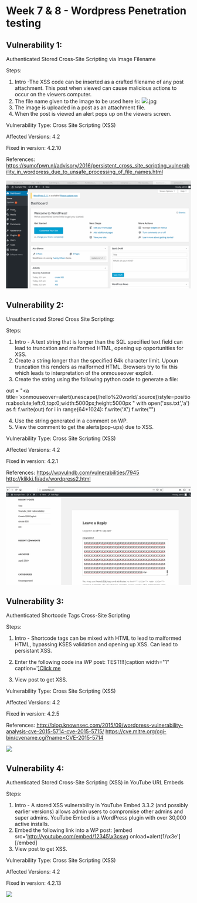 # Week 7 & 8 - Wordpress Penetration testing

## Vulnerability 1:
Authenticated Stored Cross-Site Scripting via Image Filename

Steps:
1. Intro -The XSS code can be inserted as a crafted filename of any post attachment. This post when viewed can cause malicious actions to occur on the viewers computer.
2. The file name given to the image to be used here is:
<img src=a onerror=alert(document.cookie)>.jpg
3. The image is uploaded in a post as an attachment file.
4. When the post is viewed an alert pops up on the viewers screen.

Vulnerability Type:
Cross Site Scripting (XSS)

Affected Versions: 4.2

Fixed in version: 4.2.10

References: 
https://sumofpwn.nl/advisory/2016/persistent_cross_site_scripting_vulnerability_in_wordpress_due_to_unsafe_processing_of_file_names.html

![](Week_7.gif)

## Vulnerability 2:
Unauthenticated Stored Cross Site Scripting:

Steps:
1. Intro - A text string that is longer than the SQL specified text field can lead to truncation and malformed HTML, opening up opportunities for XSS.
2. Create a string longer than the specified 64k character limit. Upoun truncation this renders as malformed HTML. Browsers try to fix this which leads to interpretation of the onmouseover exploit.
3. Create the string using the following python code to generate a file:

out = "<a title='xonmouseover=alert(unescape(/hello%20world/.source))style=position:absolute;left:0;top:0;width:5000px;height:5000px  "
with open('xss.txt','a') as f:
    f.write(out)
    for i in range(64*1024):
        f.write('X')
    f.write("</a>")

4. Use the string generated in a comment on WP.
5. View the comment to get the alerts(pop-ups) due to XSS.

Vulnerability Type:
Cross Site Scripting (XSS)

Affected Versions: 4.2

Fixed in version: 4.2.1

References:
https://wpvulndb.com/vulnerabilities/7945
http://klikki.fi/adv/wordpress2.html

![](comment_xss.gif)
    
## Vulnerability 3:
Authenticated Shortcode Tags Cross-Site Scripting

Steps:
1. Intro - Shortcode tags can be mixed with HTML to lead to malformed HTML, bypassing KSES validation and opening up XSS. Can lead to persistant XSS.

2. Enter the following code ina WP post:
TEST!!![caption width="1" caption='<a href="' ">]</a><a href="http://onMouseOver='alert(1)'">Click me</a>

3. View post to get XSS.

Vulnerability Type: Cross Site Scripting (XSS)

Affected Versions: 4.2

Fixed in version: 4.2.5

References: 
http://blog.knownsec.com/2015/09/wordpress-vulnerability-analysis-cve-2015-5714-cve-2015-5715/
https://cve.mitre.org/cgi-bin/cvename.cgi?name=CVE-2015-5714

![](authenticated_shortcode_tage_xss.gif)

## Vulnerability 4:
Authenticated Stored Cross-Site Scripting (XSS) in YouTube URL Embeds

Steps:
1. Intro - A stored XSS vulnerability in YouTube Embed 3.3.2 (and possibly earlier versions) allows admin users to compromise other admins and super admins. YouTube Embed is a WordPress plugin with over 30,000 active installs.
2. Embed the following link into a WP post: 
[embed src='http://youtube.com/embed/12345\x3csvg onload=alert(1)\x3e'][/embed]
3. View post to get XSS.

Vulnerability Type: Cross Site Scripting (XSS)

Affected Versions: 4.2

Fixed in version: 4.2.13

![](youtube_embed_xss.gif)
